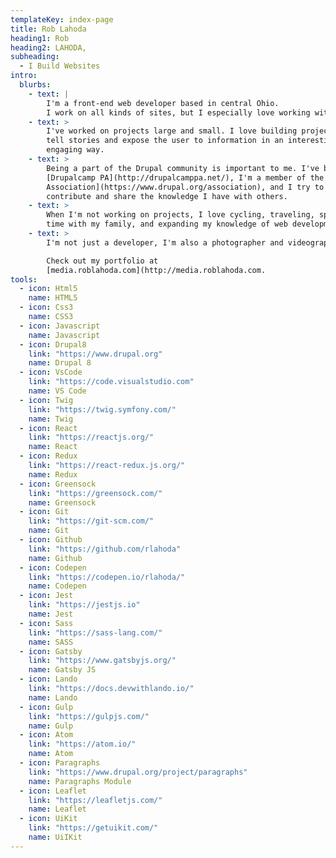 ```yaml
---
templateKey: index-page
title: Rob Lahoda
heading1: Rob
heading2: LAHODA,
subheading:
  - I Build Websites
intro:
  blurbs:
    - text: |
        I'm a front-end web developer based in central Ohio.
        I work on all kinds of sites, but I especially love working with Drupal.
    - text: >
        I've worked on projects large and small. I love building projects that
        tell stories and expose the user to information in an interesting and
        engaging way.
    - text: >
        Being a part of the Drupal community is important to me. I've been to
        [Drupalcamp PA](http://drupalcamppa.net/), I'm a member of the [Drupal
        Association](https://www.drupal.org/association), and I try to
        contribute and share the knowledge I have with others.
    - text: >
        When I'm not working on projects, I love cycling, traveling, spending
        time with my family, and expanding my knowledge of web development.
    - text: >
        I'm not just a developer, I'm also a photographer and videographer.

        Check out my portfolio at
        [media.roblahoda.com](http://media.roblahoda.com.
tools:
  - icon: Html5
    name: HTML5
  - icon: Css3
    name: CSS3
  - icon: Javascript
    name: Javascript
  - icon: Drupal8
    link: "https://www.drupal.org"
    name: Drupal 8
  - icon: VsCode
    link: "https://code.visualstudio.com"
    name: VS Code
  - icon: Twig
    link: "https://twig.symfony.com/"
    name: Twig
  - icon: React
    link: "https://reactjs.org/"
    name: React
  - icon: Redux
    link: "https://react-redux.js.org/"
    name: Redux
  - icon: Greensock
    link: "https://greensock.com/"
    name: Greensock
  - icon: Git
    link: "https://git-scm.com/"
    name: Git
  - icon: Github
    link: "https://github.com/rlahoda"
    name: Github
  - icon: Codepen
    link: "https://codepen.io/rlahoda/"
    name: Codepen
  - icon: Jest
    link: "https://jestjs.io"
    name: Jest
  - icon: Sass
    link: "https://sass-lang.com/"
    name: SASS
  - icon: Gatsby
    link: "https://www.gatsbyjs.org/"
    name: Gatsby JS
  - icon: Lando
    link: "https://docs.devwithlando.io/"
    name: Lando
  - icon: Gulp
    link: "https://gulpjs.com/"
    name: Gulp
  - icon: Atom
    link: "https://atom.io/"
    name: Atom
  - icon: Paragraphs
    link: "https://www.drupal.org/project/paragraphs"
    name: Paragraphs Module
  - icon: Leaflet
    link: "https://leafletjs.com/"
    name: Leaflet
  - icon: UiKit
    link: "https://getuikit.com/"
    name: UiIKit
---
```

